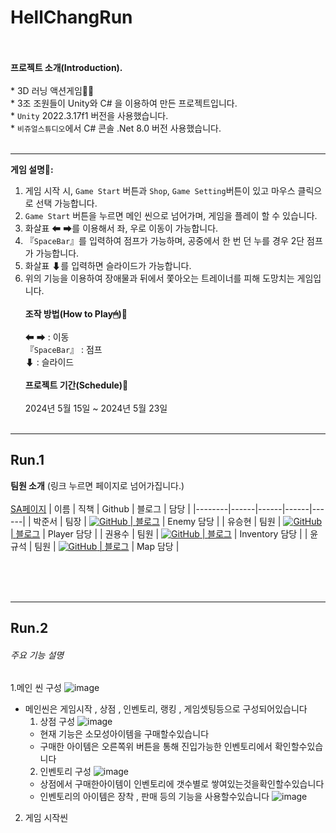 # HellChangRun
 </br></br> **프로젝트 소개(Introduction).**
 </br></br> * 3D 러닝 액션게임🏃‍♂️
 </br> * 3조 조원들이 Unity와 C# 을 이용하여 만든 프로젝트입니다.
 </br> * `Unity` 2022.3.17f1 버전을 사용했습니다.
 </br> * `비쥬얼스튜디오`에서 C# 콘솔 .Net 8.0 버전 사용했습니다.</br></br>
* * *
**게임 설명📖:** </br>
1. 게임 시작 시, `Game Start` 버튼과 `Shop`, `Game Setting`버튼이 있고 마우스 클릭으로 선택 가능합니다. 
2. `Game Start` 버튼을 누르면 메인 씬으로 넘어가며, 게임을 플레이 할 수 있습니다.
3. 화살표 ⬅ ➡를 이용해서 좌, 우로 이동이 가능합니다.
4. 『`SpaceBar`』를 입력하여 점프가 가능하며, 공중에서 한 번 던 누를 경우 2단 점프가 가능합니다. 
5. 화살표 ⬇를 입력하면 슬라이드가 가능합니다.
6. 위의 기능을 이용하여 장애물과 뒤에서 쫓아오는 트레이너를 피해 도망치는 게임입니다.
</br></br>
**조작 방법(How to Play🖱)📅**
</br></br>⬅ ➡ : 이동</br>
『`SpaceBar`』 : 점프</br>
⬇ : 슬라이드
</br></br>
**프로젝트 기간(Schedule)📅**
</br></br>2024년 5월 15일 ~ 2024년 5월 23일
</br></br>
* * *
## Run.1
**팀원 소개** (링크 누르면 페이지로 넘어가집니다.)
</br></br>[SA페이지](https://www.notion.so/teamsparta/63418be64c0c4845a27354452987b017)
| 이름  | 직책 | Github | 블로그 | 담당 |
|--------|------|------|------|------|
| 박준서 | 팀장 | <a href="(https://github.com/maple-rain)">![GitHub](https://img.shields.io/badge/github-%23121011.svg?style=for-the-badge&logo=github&logoColor=white)  |  [블로그](https://maple-rain.tistory.com/)   |  Enemy 담당  |
| 유승현 | 팀원 | <a href="(https://github.com/SeungD-dev)">![GitHub](https://img.shields.io/badge/github-%23121011.svg?style=for-the-badge&logo=github&logoColor=white)  |  [블로그](https://stronger-than-before.tistory.com/)  |  Player 담당  |
| 권용수 | 팀원 | <a href="(https://github.com/Kwonyougsu)">![GitHub](https://img.shields.io/badge/github-%23121011.svg?style=for-the-badge&logo=github&logoColor=white)  |  [블로그](https://hopegse.tistory.com/)  |  Inventory 담당  |
| 윤규석 | 팀원 | <a href="(https://github.com/YuunGu)">![GitHub](https://img.shields.io/badge/github-%23121011.svg?style=for-the-badge&logo=github&logoColor=white)   | [블로그](https://yuun124.tistory.com/)  |  Map 담당  |

</br></br></br>
* * *

## Run.2
###### 주요 기능 설명

1.메인 씬 구성
  ![image](https://github.com/maple-rain/HellChangRun/assets/116863451/f11d8382-4372-4cce-861d-3cd74512d6a0)
+ 메인씬은 게임시작 , 상점 , 인벤토리, 랭킹 , 게임셋팅등으로 구성되어있습니다
  1. 상점 구성
  ![image](https://github.com/maple-rain/HellChangRun/assets/116863451/d1340084-4d2b-40a1-af6b-23a5110fbb56)
  + 현재 기능은 소모성아이템을 구매할수있습니다
  + 구매한 아이템은 오른쪽위 버튼을 통해 진입가능한 인벤토리에서 확인할수있습니다
  2. 인벤토리 구성
    ![image](https://github.com/maple-rain/HellChangRun/assets/116863451/6b214c55-12ff-4721-8a77-a81f2777d6c4)
    + 상점에서 구매한아이템이 인벤토리에 갯수별로 쌓여있는것을확인할수있습니다
    + 인벤토리의 아이템은 장착 , 판매 등의 기능을 사용할수있습니다
      ![image](https://github.com/maple-rain/HellChangRun/assets/116863451/8d474bc8-8d1f-4002-a97c-8d5554fe4f96)

2. 게임 시작씬


  
